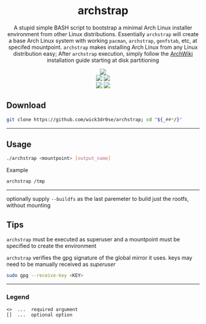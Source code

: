 <div align="center">
<h1>archstrap</h1>
<p>A stupid simple BASH script to bootstrap a minimal Arch Linux installer environment from other Linux distributions. Essentially <code>archstrap</code> will create a base Arch Linux system with working <code>pacman</code>, <code>archstrap</code>, <code>genfstab</code>, etc, at specifed mountpoint. <code>archstrap</code> makes installing Arch Linux from any Linux distribution easy; After <code>archstrap</code> execution, simply follow the <a href='https://wiki.archlinux.org/title/Installation_guide#Partition_the_disks'>ArchWiki</a> installation guide starting at disk partitioning</p>
<img src="https://raw.githubusercontent.com/wick3dr0se/archstrap/master/archstrap.webp"></img>
<br>
<img src="https://shields.io/badge/made-with%20%20bash-green?style=flat-square&color=d5c4a1&labelColor=1d2021&logo=gnu-bash">
<img src=https://img.shields.io/badge/Maintained%3F-yes-green.svg></img>
<br>
<img src="https://img.shields.io/github/license/wick3dr0se/archstrap?style=flat-square&logo=license">
<a href="https://discord.gg/W4mQqNnfSq">
<img src="https://discordapp.com/api/guilds/913584348937207839/widget.png?style=shield"/></a>
</div>

## Download
```bash
git clone https://github.com/wick3dr0se/archstrap; cd "${_##*/}"
```
---

## Usage
```bash
./archstrap <mountpoint> [output_name]
```

Example
```bash
archstrap /tmp
```
---

optionally supply `--buildfs` as the last paremeter to build just the rootfs, without mounting 

## Tips
`archstrap` must be executed as superuser and a mountpoint must be specified to create the environment

`archstrap` verifies the gpg signature of the global mirror it uses. keys may need to be manually received as *superuser*
```bash
sudo gpg --receive-key <KEY>
```
---

### Legend
```
<>  ...  required argument
[]  ...  optional option
```
